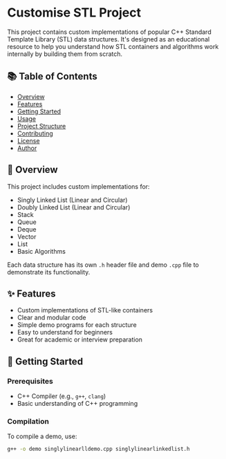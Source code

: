 # Customise STL Project

This project contains custom implementations of popular C++ Standard Template Library (STL) data structures. It's designed as an educational resource to help you understand how STL containers and algorithms work internally by building them from scratch.

## 📚 Table of Contents

- [Overview](#overview)
- [Features](#features)
- [Getting Started](#getting-started)
- [Usage](#usage)
- [Project Structure](#project-structure)
- [Contributing](#contributing)
- [License](#license)
- [Author](#author)

## 📝 Overview

This project includes custom implementations for:

- Singly Linked List (Linear and Circular)
- Doubly Linked List (Linear and Circular)
- Stack
- Queue
- Deque
- Vector
- List
- Basic Algorithms

Each data structure has its own `.h` header file and demo `.cpp` file to demonstrate its functionality.

## ✨ Features

- Custom implementations of STL-like containers
- Clear and modular code
- Simple demo programs for each structure
- Easy to understand for beginners
- Great for academic or interview preparation

## 🚀 Getting Started

### Prerequisites

- C++ Compiler (e.g., `g++`, `clang`)
- Basic understanding of C++ programming

### Compilation

To compile a demo, use:

```bash
g++ -o demo singlylinearlldemo.cpp singlylinearlinkedlist.h
